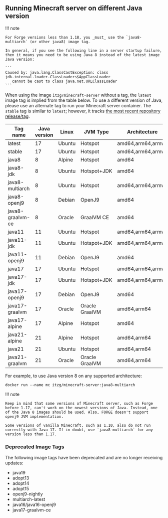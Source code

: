 ## Running Minecraft server on different Java version

!!! note

    For Forge versions less than 1.18, you _must_ use the `java8-multiarch` (or other java8) image tag.

    In general, if you see the following line in a server startup failure, then it means you need to be using Java 8 instead of the latest image Java version:

    ```
    Caused by: java.lang.ClassCastException: class jdk.internal.loader.ClassLoaders$AppClassLoader 
       cannot be cast to class java.net.URLClassLoader
    ```

When using the image `itzg/minecraft-server` without a tag, the `latest` image tag is implied from the table below. To use a different version of Java, please use an alternate tag to run your Minecraft server container. The `stable` tag is similar to `latest`; however, it tracks [the most recent repository release/tag](https://github.com/itzg/docker-minecraft-server/releases/latest).

| Tag name         | Java version | Linux  | JVM Type       | Architecture      |
|------------------|--------------|--------|----------------|-------------------|
| latest           | 17           | Ubuntu | Hotspot        | amd64,arm64,armv7 |
| stable           | 17           | Ubuntu | Hotspot        | amd64,arm64,armv7 |
| java8            | 8            | Alpine | Hotspot        | amd64             |
| java8-jdk        | 8            | Ubuntu | Hotspot+JDK    | amd64             |
| java8-multiarch  | 8            | Ubuntu | Hotspot        | amd64,arm64,armv7 |
| java8-openj9     | 8            | Debian | OpenJ9         | amd64             |
| java8-graalvm-ce | 8            | Oracle | GraalVM CE     | amd64             |
| java11           | 11           | Ubuntu | Hotspot        | amd64,arm64,armv7 |
| java11-jdk       | 11           | Ubuntu | Hotspot+JDK    | amd64,arm64,armv7 |
| java11-openj9    | 11           | Debian | OpenJ9         | amd64             |
| java17           | 17           | Ubuntu | Hotspot        | amd64,arm64,armv7 |
| java17-jdk       | 17           | Ubuntu | Hotspot+JDK    | amd64,arm64,armv7 |
| java17-openj9    | 17           | Debian | OpenJ9         | amd64             |
| java17-graalvm   | 17           | Oracle | Oracle GraalVM | amd64,arm64       |   
| java17-alpine    | 17           | Alpine | Hotspot        | amd64             |
| java21-alpine    | 21           | Alpine | Hotspot        | amd64,arm64       |
| java21           | 21           | Ubuntu | Hotspot        | amd64,arm64       |
| java21-graalvm   | 21           | Oracle | Oracle GraalVM | amd64,arm64       |   

For example, to use Java version 8 on any supported architecture:

    docker run --name mc itzg/minecraft-server:java8-multiarch

!!! note

    Keep in mind that some versions of Minecraft server, such as Forge before 1.17, can't work on the newest versions of Java. Instead, one of the Java 8 images should be used. Also, FORGE doesn't support openj9 JVM implementation.
    
    Some versions of vanilla Minecraft, such as 1.10, also do not run correctly with Java 17. If in doubt, use `java8-multiarch` for any version less than 1.17.

### Deprecated Image Tags

The following image tags have been deprecated and are no longer receiving updates:
- java19
- adopt13
- adopt14
- adopt15
- openj9-nightly
- multiarch-latest
- java16/java16-openj9
- java17-graalvm-ce
